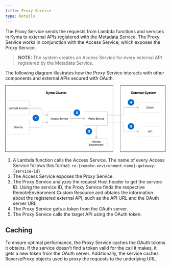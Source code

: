 ```yaml
---
title: Proxy Service
type: Details
---
```


The Proxy Service sends the requests from Lambda functions and services in Kyma to external APIs registered with the Metadata Service. The Proxy Service works in conjunction with the Access Service, which exposes the Proxy Service.

>**NOTE:** The system creates an Access Service for every external API registered by the Metadata Service.

The following diagram illustrates how the Proxy Service interacts with other components and external APIs secured with OAuth.

![Proxy Service Diagram](assets/003-architecture-proxy-service.png)

1. A Lambda function calls the Access Service. The name of every Access Service follows this format: `re-{remote-environment-name}-gateway-{service-id}`
2. The Access Service exposes the Proxy Service.
3. The Proxy Service analyzes the request Host header to get the service ID. Using the service ID, the Proxy Service finds the respective RemoteEnvironment Custom Resource and obtains the information about the registered external API, such as the API URL and the OAuth server URL.
4. The Proxy Service gets a token from the OAuth server.
5. The Proxy Service calls the target API using the OAuth token.  

## Caching

To ensure optimal performance, the Proxy Service caches the OAuth tokens it obtains. If the service doesn't find a token valid for the call it makes, it gets a new token from the OAuth server.
Additionally, the service caches ReverseProxy objects used to proxy the requests to the underlying URL.

